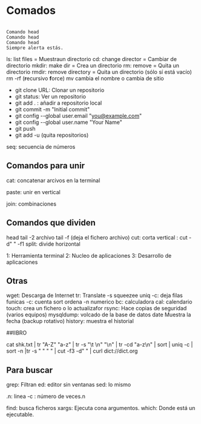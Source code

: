 # Comados

```

Comando head
Comando head
Comando head
Siempre alerta estás.

```

ls: list files = Muestraun directorio
cd: change director = Cambiar de directorio
mkdir: make dir = Crea un directorio
rm: remove = Quita un directorio
rmdir: remove directory = Quita un directorio (sólo sí está vacío)
rm -rf (**r**ecursivo **f**orce)
mv cambia el nombre o cambia de sitio

- git clone URL: Clonar un repositorio
- git status: Ver un repositorio
- git add . : añadir a repositorio local
- git commit -m "Initial commit"
- git config --global user.email "you@example.com"
- git config --global user.name "Your Name"
- git push
- git add -u (quita repositorios)


seq: secuencia de números

## Comandos para unir

cat: concatenar arcivos en la terminal

paste: unir en vertical

join: combinaciones

## Comandos que dividen

head
tail -2 archivo
tail -f (deja el fichero archivo)
cut: corta vertical : cut -d"  " -f1
split: divide horizontal

1: Herramienta terminal
2: Nucleo de aplicaciones
3: Desarrollo de aplicaciones


## Otras

wget: Descarga de Internet
tr: Translate
-s squeezee
uniq -c: deja filas funicas -c: cuenta
sort ordena -n numerico
bc: calculadora
cal: calendario
touch: crea un fichero o lo actualizafor
rsync: Hace copias de seguridad (varios equipos)
mysqldump: volcado de la base de datos
date Muestra la fecha (backup rotativo)
history: muestra el historial



##lIBRO

cat shk.txt | tr "A-Z" "a-z" | tr -s "\t \n" "\n" | tr -cd "a-z\n" | sort | uniq -c | sort -n |tr -s  " " " " | cut -f3 -d" " | curl dict://dict.org


## Para buscar

grep: Filtran
ed: editor sin ventanas
sed: lo mismo



.n: linea
-c : número de veces.n

find: busca ficheros
xargs: Ejecuta cona argumentos.
which: Donde está un ejecutable.
